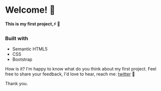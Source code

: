 # Welcome! 👋
**This is my first project,⚡ :tada:**
### Built with
- Semantic HTML5
- CSS
- Bootstrap

How is it? I'm happy to know what do you think about my first project. Feel free to share your feedback, I'd love to hear, reach me: [twitter](https://twitter.com/harish_calvin) :blue_heart:

Thank you.
